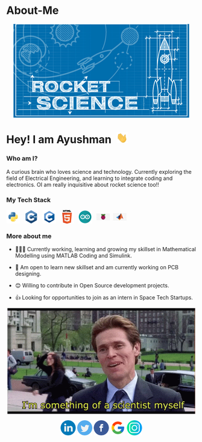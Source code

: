 # About-Me

<p align = "center">
<img align="center" src="https://github.com/Aj88science/About-Me/blob/main/rocketScience_xxltn.jpg">
</p>
<h1>Hey! I am Ayushman &nbsp;<img src="https://raw.githubusercontent.com/ABSphreak/ABSphreak/master/gifs/Hi.gif" width="30px">




<h3>Who am I?</h3>

<p>A curious brain who loves science and technology. Currently exploring the field of Electrical Engineering, and learning to integrate coding and electronics. OI am really inquisitive about rocket science too!! <p>
   
   <h3>My Tech Stack</h3>

<img align="center" width="36px" src="https://raw.githubusercontent.com/github/explore/80688e429a7d4ef2fca1e82350fe8e3517d3494d/topics/python/python.png" /> &nbsp; <img align="center" width="36px" src="https://raw.githubusercontent.com/github/explore/80688e429a7d4ef2fca1e82350fe8e3517d3494d/topics/cpp/cpp.png" /> &nbsp; <img align="center" width="36px" src="https://raw.githubusercontent.com/github/explore/80688e429a7d4ef2fca1e82350fe8e3517d3494d/topics/c/c.png" /> &nbsp; <img align="center" width="36px" src="https://raw.githubusercontent.com/github/explore/80688e429a7d4ef2fca1e82350fe8e3517d3494d/topics/html/html.png" /> &nbsp; <img align="center" width="36px" src="https://raw.githubusercontent.com/github/explore/80688e429a7d4ef2fca1e82350fe8e3517d3494d/topics/arduino/arduino.png" /> &nbsp; <img align="center" width="36px" src="https://github.com/Aj88science/About-Me/blob/main/download.png" /> &nbsp;<img align="center" width="36px" src="https://github.com/Aj88science/About-Me/blob/main/kisspng-matlab-mathworks-simulink-computer-software-eigenf-deep-learning-5b196403700b54.8609250515283906594589.jpg" /> &nbsp; <img align="center" width="36px" src="" />
   
   <h3>More about me</h3>
   
 
   
- 👨🏽‍💻 Currently working, learning and growing my skillset in Mathematical Modelling using MATLAB Coding and Simulink.
- 🤝 Am open to learn new skillset and am currently working on PCB designing.
- 😊 Willing to contribute in Open Source development projects.
- 👍 Looking for opportunities to join as an intern in Space Tech Startups.


   <p></p>
<p align = "center">
   
<img src="https://github.com/Aj88science/About-Me/blob/main/scientist-science.gif">
</p>

 <p align = "center">
<a href="https://www.linkedin.com/in/ayushman-jena-9299521b7/"><img src="https://github.com/rajdas2001/rajdas2001/blob/master/linkedin.png" width="40" /></a>
<a href="https://twitter.com/RajDas39/"><img src="https://github.com/rajdas2001/rajdas2001/blob/master/twitter.png" width="40" /></a>
<a href="https://www.facebook.com/profile.php?id=100055865593545"><img src="https://github.com/rajdas2001/rajdas2001/blob/master/facebook.png" width="40" /></a>
<a href="mailto:jena2002ayush@gmail.com"><img src="https://github.com/rajdas2001/rajdas2001/blob/master/google.png" width="40" /></a>
<a href="https://www.instagram.com/starstruck_88/"><img src="https://github.com/rajdas2001/rajdas2001/blob/master/instagram.png" width="40" /></a>
<!--
<a href="https://twitter.com/RajDas39"><img src="https://github.com/rajdas2001/rajdas2001/blob/master/twitter.png" width="40" /></a>
-->
</p>  



<!--
**rajdas2001/rajdas2001** is a ✨ _special_ ✨ repository because its `README.md` (this file) appears on your GitHub profile.

Here are some ideas to get you started:

- 🔭 I’m currently working on ...
- 🌱 I’m currently learning ...
- 👯 I’m looking to collaborate on ...
- 🤔 I’m looking for help with ...
- 💬 Ask me about ...
- 📫 How to reach me: ...
- 😄 Pronouns: ...
- ⚡ Fun fact: ...
-->
